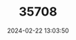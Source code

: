 ---
title: "35708"
category: "Nectandra ramonensis"
draft: false
date: 2024-02-22 13:03:50
languages:
  Undetermined: ["Sigua"]
---